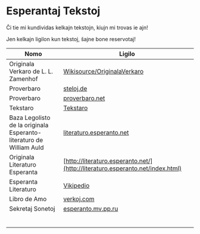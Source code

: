 # Esperantaj Tekstoj
Ĉi tie mi kundividas kelkajn tekstojn, kiujn mi trovas ie ajn!

Jen kelkajn ligilon kun tekstoj, ŝajne bone reservotaj!

| Nomo | Ligilo |
|---|---|
|Originala Verkaro de L. L. Zamenhof| [Wikisource/OriginalaVerkaro](https://eo.wikisource.org/wiki/Originala_Verkaro)|
|Proverbaro|[steloj.de](http://www.steloj.de/esperanto/proverb/index.html)|
|Proverbaro|[proverbaro.net](http://www.proverbaro.net/)|
|Tekstaro|[Tekstaro](https://tekstaro.com/elshuti.html)|
|Baza Legolisto de la originala Esperanto-literaturo de William Auld|[literaturo.esperanto.net](http://literaturo.esperanto.net/bazleg.html)|
|Originala Literaturo Esperanta   |[http://literaturo.esperanto.net/](http://literaturo.esperanto.net/index.html)|
|Esperanta Literaturo|[Vikipedio](https://eo.wikipedia.org/wiki/Esperanta_literaturo)|
|Libro de Amo|[verkoj.com](http://www.verkoj.com/lauteme/klasika/lauteme/kalman-kalocsay/libro-de-amo)|
|Sekretaj Sonetoj|[esperanto.mv.pp.ru](http://esperanto-mv.pp.ru/Kolekto/Sekretaj_sonetoj.html?utm_source=pocket_mylist)|
|   |[]()|
|   |[]()|
|   |[]()|
|   |[]()|
|   |[]()|
|   |[]()|

